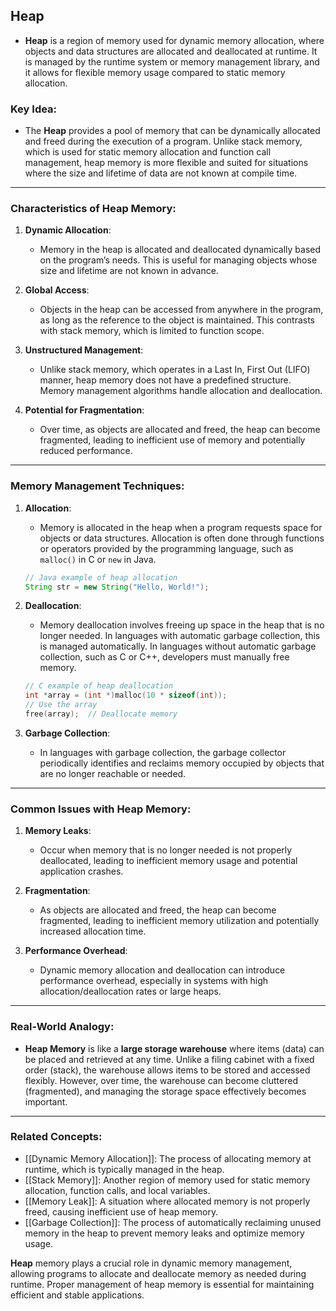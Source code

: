## Heap

- **Heap** is a region of memory used for dynamic memory allocation, where objects and data structures are allocated and deallocated at runtime. It is managed by the runtime system or memory management library, and it allows for flexible memory usage compared to static memory allocation.

### Key Idea:
- The **Heap** provides a pool of memory that can be dynamically allocated and freed during the execution of a program. Unlike stack memory, which is used for static memory allocation and function call management, heap memory is more flexible and suited for situations where the size and lifetime of data are not known at compile time.

---

### Characteristics of Heap Memory:

1. **Dynamic Allocation**:
   - Memory in the heap is allocated and deallocated dynamically based on the program’s needs. This is useful for managing objects whose size and lifetime are not known in advance.

2. **Global Access**:
   - Objects in the heap can be accessed from anywhere in the program, as long as the reference to the object is maintained. This contrasts with stack memory, which is limited to function scope.

3. **Unstructured Management**:
   - Unlike stack memory, which operates in a Last In, First Out (LIFO) manner, heap memory does not have a predefined structure. Memory management algorithms handle allocation and deallocation.

4. **Potential for Fragmentation**:
   - Over time, as objects are allocated and freed, the heap can become fragmented, leading to inefficient use of memory and potentially reduced performance.

---

### Memory Management Techniques:

1. **Allocation**:
   - Memory is allocated in the heap when a program requests space for objects or data structures. Allocation is often done through functions or operators provided by the programming language, such as `malloc()` in C or `new` in Java.

   ```java
   // Java example of heap allocation
   String str = new String("Hello, World!");
   ```

2. **Deallocation**:
   - Memory deallocation involves freeing up space in the heap that is no longer needed. In languages with automatic garbage collection, this is managed automatically. In languages without automatic garbage collection, such as C or C++, developers must manually free memory.

   ```c
   // C example of heap deallocation
   int *array = (int *)malloc(10 * sizeof(int));
   // Use the array
   free(array);  // Deallocate memory
   ```

3. **Garbage Collection**:
   - In languages with garbage collection, the garbage collector periodically identifies and reclaims memory occupied by objects that are no longer reachable or needed.

---

### Common Issues with Heap Memory:

1. **Memory Leaks**:
   - Occur when memory that is no longer needed is not properly deallocated, leading to inefficient memory usage and potential application crashes.

2. **Fragmentation**:
   - As objects are allocated and freed, the heap can become fragmented, leading to inefficient memory utilization and potentially increased allocation time.

3. **Performance Overhead**:
   - Dynamic memory allocation and deallocation can introduce performance overhead, especially in systems with high allocation/deallocation rates or large heaps.

---

### Real-World Analogy:

- **Heap Memory** is like a **large storage warehouse** where items (data) can be placed and retrieved at any time. Unlike a filing cabinet with a fixed order (stack), the warehouse allows items to be stored and accessed flexibly. However, over time, the warehouse can become cluttered (fragmented), and managing the storage space effectively becomes important.

---

### Related Concepts:

- [[Dynamic Memory Allocation]]: The process of allocating memory at runtime, which is typically managed in the heap.
- [[Stack Memory]]: Another region of memory used for static memory allocation, function calls, and local variables.
- [[Memory Leak]]: A situation where allocated memory is not properly freed, causing inefficient use of heap memory.
- [[Garbage Collection]]: The process of automatically reclaiming unused memory in the heap to prevent memory leaks and optimize memory usage.

**Heap** memory plays a crucial role in dynamic memory management, allowing programs to allocate and deallocate memory as needed during runtime. Proper management of heap memory is essential for maintaining efficient and stable applications.